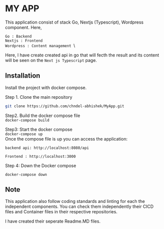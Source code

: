 
# MY APP

This application consist of stack Go, Nextjs (Typescript), Wordpress component. Here,

```Go : Backend ``` \
```Nextjs : Frontend ``` \
```Wordpress : Content management ```\

Here, I have create created api in go that will fecth the result and its content will be seen on the ```Next js Typescript``` page.



## Installation

Install the project with docker compose.

Step 1. Clone the main repository
```bash
git clone https://github.com/chndel-abhishek/MyApp.git
```
Step2. Build the docker compose file \
``` docker-compose build ```

Step3: Start the docker compose \
``` docker-compose up ``` \
Once the compose file is up you can access the application:

``` backend api: http://localhost:8080/api ``` 

``` Frontend : http://localhost:3000 ```

Step 4: Down the Docker compose

``` docker-compose down ```


## Note

This application also follow coding standards and linting for each the independent components.
You can check them independently their CICD files and Container files in their respective repositories. 

I have created their seperate Readme.MD files.

